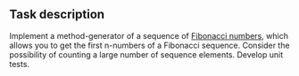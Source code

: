 ## Task description ##

Implement a method-generator of a sequence of [Fibonacci numbers](https://brilliant.org/wiki/fibonacci-series/), which allows you to get the first n-numbers of a Fibonacci sequence. Consider the possibility of counting a large number of sequence elements. Develop unit tests.

